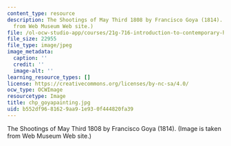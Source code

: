 ```yaml
---
content_type: resource
description: The Shootings of May Third 1808 by Francisco Goya (1814). (Image is taken
  from Web Museum Web site.)
file: /ol-ocw-studio-app/courses/21g-716-introduction-to-contemporary-hispanic-literature-spring-2005/b552df9681629aa91e930f444820fa39_chp_goyapainting.jpg
file_size: 22955
file_type: image/jpeg
image_metadata:
  caption: ''
  credit: ''
  image-alt: ''
learning_resource_types: []
license: https://creativecommons.org/licenses/by-nc-sa/4.0/
ocw_type: OCWImage
resourcetype: Image
title: chp_goyapainting.jpg
uid: b552df96-8162-9aa9-1e93-0f444820fa39
---
```

The Shootings of May Third 1808 by Francisco Goya (1814). (Image is taken from Web Museum Web site.)